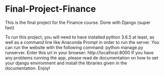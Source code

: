 # Final-Project-Finance
This is the final project for the Finance course. Done with Django (super fast)

To run this project, you will need to have installed python 3.6.5 at least, as well as a command line like Anaconda Prompt in order to run the server.
You can run the website with the following command: python manage.py runserver. Enter this url in your browser: http://localhost:8000
If you have any problems running the app, please read de documentation on how to set your django environment and install the libraries given in the documentation.
Enjoy!
